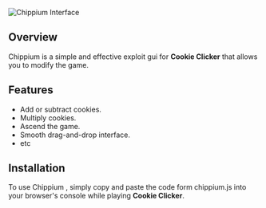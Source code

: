 ![Chippium Interface](https://cdn.discordapp.com/attachments/1287492583311806514/1327553054462971914/image.png?ex=67837ba0&is=67822a20&hm=635b8786d0483145170abac559d0651a7ee0d8630063572431b5c933a1941ff1&)


## Overview
Chippium is a simple and effective exploit gui for **Cookie Clicker** that allows you to modify the game.

## Features
- Add or subtract cookies.
- Multiply cookies.
- Ascend the game.
- Smooth drag-and-drop interface.
- etc

## Installation
To use Chippium , simply copy and paste the code form chippium.js into your browser's console while playing **Cookie Clicker**.

